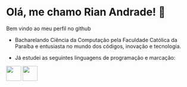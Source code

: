 # Olá, me chamo Rian Andrade! 👋
Bem vindo ao meu perfil no github

- Bacharelando Ciência da Computação pela Faculdade Católica da Paraíba
e entusiasta no mundo dos códigos, inovação e tecnologia.

- Já estudei as seguintes linguagens de programação e marcação:
<img src="https://cdn.jsdelivr.net/gh/devicons/devicon/icons/python/python-original.svg" width="40" height="40"/>
<img src="https://cdn.jsdelivr.net/gh/devicons/devicon/icons/html5/html5-original.svg" width="40" height="40" />
                    
          
